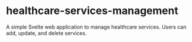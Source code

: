# healthcare-services-management
A simple Svelte web application to manage healthcare services. Users can add, update, and delete services.
